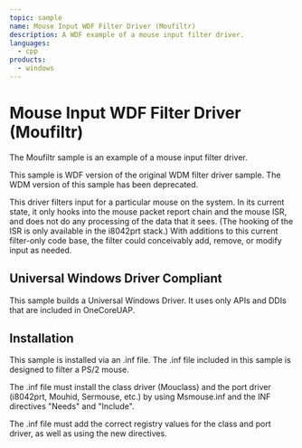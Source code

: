 ```yaml
---
topic: sample
name: Mouse Input WDF Filter Driver (Moufiltr)
description: A WDF example of a mouse input filter driver.
languages:
  - cpp
products:
  - windows
---
```


<!---
    name: Mouse Input WDF Filter Driver (Moufiltr)
    platform: KMDF
    language: cpp
    category: HID WDF
    description: A WDF example of a mouse input filter driver.
    samplefwlink: http://go.microsoft.com/fwlink/p/?LinkId=620195
--->

# Mouse Input WDF Filter Driver (Moufiltr)

The Moufiltr sample is an example of a mouse input filter driver.

This sample is WDF version of the original WDM filter driver sample. The WDM version of this sample has been deprecated.

This driver filters input for a particular mouse on the system. In its current state, it only hooks into the mouse packet report chain and the mouse ISR, and does not do any processing of the data that it sees. (The hooking of the ISR is only available in the i8042prt stack.) With additions to this current filter-only code base, the filter could conceivably add, remove, or modify input as needed.

## Universal Windows Driver Compliant

This sample builds a Universal Windows Driver. It uses only APIs and DDIs that are included in OneCoreUAP.

## Installation

This sample is installed via an .inf file. The .inf file included in this sample is designed to filter a PS/2 mouse.

The .inf file must install the class driver (Mouclass) and the port driver (i8042prt, Mouhid, Sermouse, etc.) by using Msmouse.inf and the INF directives "Needs" and "Include".

The .inf file must add the correct registry values for the class and port driver, as well as using the new directives.
